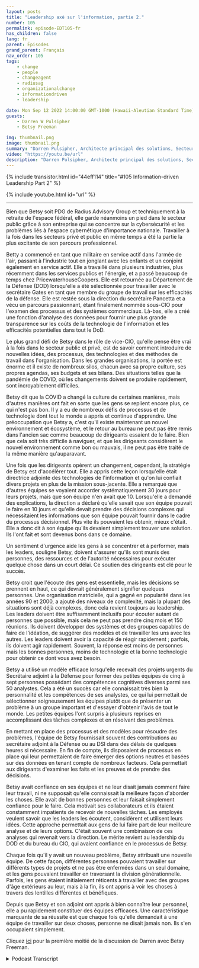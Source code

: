 ```yaml
---
layout: posts
title: "Leadership axé sur l'information, partie 2."
number: 105
permalink: episode-EDT105-fr
has_children: false
lang: fr
parent: Épisodes
grand_parent: Français
nav_order: 105
tags:
    - change
    - people
    - changeagent
    - radiusag
    - organizationalchange
    - informationdriven
    - leadership

date: Mon Sep 12 2022 14:00:00 GMT-1000 (Hawaii-Aleutian Standard Time)
guests:
    - Darren W Pulsipher
    - Betsy Freeman

img: thumbnail.png
image: thumbnail.png
summary: "Darren Pulsipher, Architecte principal des solutions, Secteur public, Intel, poursuit sa discussion avec Betsy Freeman, PDG de Radius Advisory Group, sur son expérience en tant que leader axé sur l'information dans les secteurs public et privé. Deuxième partie sur deux."
video: "https://youtu.be/url"
description: "Darren Pulsipher, Architecte principal des solutions, Secteur public, Intel, poursuit sa discussion avec Betsy Freeman, PDG de Radius Advisory Group, sur son expérience en tant que leader axé sur l'information dans les secteurs public et privé. Deuxième partie sur deux."
---
```


<div>
{% include transistor.html id="44eff114" title="#105 Information-driven Leadership Part 2" %}

{% include youtube.html id="url" %}
</div>

---

Bien que Betsy soit PDG de Radius Advisory Group et techniquement à la retraite de l'espace fédéral, elle garde néanmoins un pied dans le secteur public grâce à son entreprise qui se concentre sur la cybersécurité et les problèmes liés à l'espace cybernétique d'importance nationale. Travailler à la fois dans les secteurs privé et public en même temps a été la partie la plus excitante de son parcours professionnel.

Betty a commencé en tant que militaire en service actif dans l'armée de l'air, passant à l'industrie tout en jonglant avec les enfants et un conjoint également en service actif. Elle a travaillé dans plusieurs industries, plus récemment dans les services publics et l'énergie, et a passé beaucoup de temps chez PricewaterhouseCoopers. Elle est retournée au Département de la Défense (DOD) lorsqu'elle a été sélectionnée pour travailler avec le secrétaire Gates en tant que membre du groupe de travail sur les efficacités de la défense. Elle est restée sous la direction du secrétaire Pancetta et a vécu un parcours passionnant, étant finalement nommée sous-CIO pour l'examen des processus et des systèmes commerciaux. Là-bas, elle a créé une fonction d'analyse des données pour fournir une plus grande transparence sur les coûts de la technologie de l'information et les efficacités potentielles dans tout le DoD.

Le plus grand défi de Betsy dans le rôle de vice-CIO, qu'elle pense être vrai à la fois dans le secteur public et privé, est de savoir comment introduire de nouvelles idées, des processus, des technologies et des méthodes de travail dans l'organisation. Dans les grandes organisations, la portée est énorme et il existe de nombreux silos, chacun avec sa propre culture, ses propres agendas, ses budgets et ses bilans. Des situations telles que la pandémie de COVID, où les changements doivent se produire rapidement, sont incroyablement difficiles.

Betsy dit que la COVID a changé la culture de certaines manières, mais d'autres manières ont fait en sorte que les gens se replient encore plus, ce qui n'est pas bon. Il y a eu de nombreux défis de processus et de technologie dont tout le monde a appris et continue d'apprendre. Une préoccupation que Betsy a, c'est qu'il existe maintenant un nouvel environnement et écosystème, et le retour au bureau ne peut pas être remis dans l'ancien sac comme beaucoup de dirigeants essaient de le faire. Bien que cela soit très difficile à naviguer, et que les dirigeants considèrent le nouvel environnement comme bon ou mauvais, il ne peut pas être traité de la même manière qu'auparavant.

Une fois que les dirigeants opèrent un changement, cependant, la stratégie de Betsy est d'accélérer tout. Elle a appris cette leçon lorsqu'elle était directrice adjointe des technologies de l'information et qu'on lui confiait divers projets en plus de la mission sous-jacente. Elle a remarqué que d'autres équipes se voyaient accorder systématiquement 30 jours pour leurs projets, mais que son équipe n'en avait que 10. Lorsqu'elle a demandé des explications, la direction a déclaré qu'elle savait que son équipe pouvait le faire en 10 jours et qu'elle devait prendre des décisions complexes qui nécessitaient les informations que son équipe pouvait fournir dans le cadre du processus décisionnel. Plus vite ils pouvaient les obtenir, mieux c'était. Elle a donc dit à son équipe qu'ils devaient simplement trouver une solution. Ils l'ont fait et sont devenus bons dans ce domaine.

Un sentiment d'urgence aide les gens à se concentrer et à performer, mais les leaders, souligne Betsy, doivent s'assurer qu'ils sont munis des personnes, des ressources et de l'autorité nécessaires pour exécuter quelque chose dans un court délai. Ce soutien des dirigeants est clé pour le succès.

Betsy croit que l'écoute des gens est essentielle, mais les décisions se prennent en haut, ce qui devrait généralement signifier quelques personnes. Une organisation matricielle, qui a gagné en popularité dans les années 90 et 2000, a ajouté des niveaux de complexité, mais la plupart des situations sont déjà complexes, donc cela revient toujours au leadership. Les leaders doivent être suffisamment inclusifs pour écouter autant de personnes que possible, mais cela ne peut pas prendre cinq mois et 150 réunions. Ils doivent développer des systèmes et des groupes capables de faire de l'idéation, de suggérer des modèles et de travailler les uns avec les autres. Les leaders doivent avoir la capacité de réagir rapidement ; parfois, ils doivent agir rapidement. Souvent, la réponse est moins de personnes mais les bonnes personnes, moins de technologie et la bonne technologie pour obtenir ce dont vous avez besoin.

Betsy a utilisé un modèle efficace lorsqu'elle recevait des projets urgents du Secrétaire adjoint à la Défense pour former des petites équipes de cinq à sept personnes possédant des compétences cognitives diverses parmi ses 50 analystes. Cela a été un succès car elle connaissait très bien la personnalité et les compétences de ses analystes, ce qui lui permettait de sélectionner soigneusement les équipes plutôt que de présenter un problème à un groupe important et d'essayer d'obtenir l'avis de tout le monde. Les petites équipes l'ont surpris à plusieurs reprises en accomplissant des tâches complexes et en résolvant des problèmes.

En mettant en place des processus et des modèles pour résoudre des problèmes, l'équipe de Betsy fournissait souvent des contributions au secrétaire adjoint à la Défense ou au DSI dans des délais de quelques heures si nécessaire. En fin de compte, ils disposaient de processus en place qui leur permettaient de faire émerger des options neutres et basées sur des données en tenant compte de nombreux facteurs. Cela permettait aux dirigeants d'examiner les faits et les preuves et de prendre des décisions.

Betsy avait confiance en ses équipes et ne leur disait jamais comment faire leur travail, ni ne supposait qu'elle connaissait la meilleure façon d'aborder les choses. Elle avait de bonnes personnes et leur faisait simplement confiance pour le faire. Cela motivait ses collaborateurs et ils étaient constamment impatients de recevoir de nouvelles tâches. Les employés veulent savoir que les leaders les écoutent, considèrent et utilisent leurs idées. Cette approche permettait aux gens de lui faire part de leur meilleure analyse et de leurs options. C'était souvent une combinaison de ces analyses qui revenait vers la direction. Le mérite revient au leadership du DOD et du bureau du CIO, qui avaient confiance en le processus de Betsy.

Chaque fois qu'il y avait un nouveau problème, Betsy attribuait une nouvelle équipe. De cette façon, différentes personnes pouvaient travailler sur différents types de projets et ne pas être enfermées dans un seul domaine, et les gens pouvaient travailler en traversant la division générationnelle. Parfois, les gens étaient initialement réticents à travailler avec des groupes d'âge extérieurs au leur, mais à la fin, ils ont appris à voir les choses à travers des lentilles différentes et bénéfiques.

Depuis que Betsy et son adjoint ont appris à bien connaître leur personnel, elle a pu rapidement constituer des équipes efficaces. Une caractéristique marquante de sa réussite est que chaque fois qu'elle demandait à une équipe de travailler sur deux choses, personne ne disait jamais non. Ils s'en occupaient simplement.

Cliquez [ici](episode-EDT104) pour la première moitié de la discussion de Darren avec Betsy Freeman.



<details>
<summary> Podcast Transcript </summary>

<p></p>

</details>
